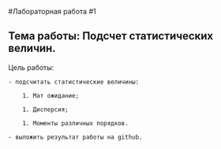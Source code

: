 #Лабораторная работа #1
## Тема работы: Подсчет статистических величин. 

Цель работы:

	- подсчитать статистические величины:

		1. Мат ожидание;

		1. Дисперсия;

		1. Моменты различных порядков.

	- выложить результат работы на github.